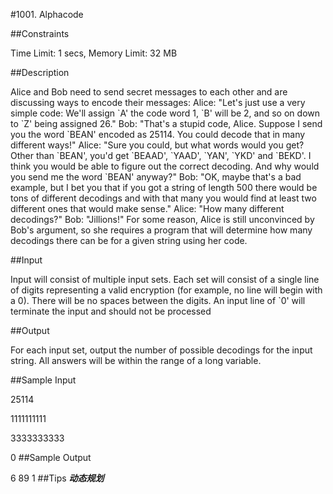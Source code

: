 
#1001. Alphacode

##Constraints

Time Limit: 1 secs, Memory Limit: 32 MB

##Description

Alice and Bob need to send secret messages to each other and are discussing ways to encode their messages: Alice: "Let's just use a very simple code: We'll assign \`A' the code word 1, \`B' will be 2, and so on down to \`Z' being assigned 26." Bob: "That's a stupid code, Alice. Suppose I send you the word \`BEAN' encoded as 25114. You could decode that in many different ways!" Alice: "Sure you could, but what words would you get? Other than \`BEAN', you'd get \`BEAAD', \`YAAD', \`YAN', \`YKD' and \`BEKD'. I think you would be able to figure out the correct decoding. And why would you send me the word `BEAN' anyway?" Bob: "OK, maybe that's a bad example, but I bet you that if you got a string of length 500 there would be tons of different decodings and with that many you would find at least two different ones that would make sense." Alice: "How many different decodings?" Bob: "Jillions!" For some reason, Alice is still unconvinced by Bob's argument, so she requires a program that will determine how many decodings there can be for a given string using her code.

##Input

Input will consist of multiple input sets. Each set will consist of a single line of digits representing a valid encryption (for example, no line will begin with a 0). There will be no spaces between the digits. An input line of `0' will terminate the input and should not be processed

##Output

For each input set, output the number of possible decodings for the input string. All answers will be within the range of a long variable.

##Sample Input

25114

1111111111

3333333333

0
##Sample Output

6
89
1
##Tips
***动态规划***